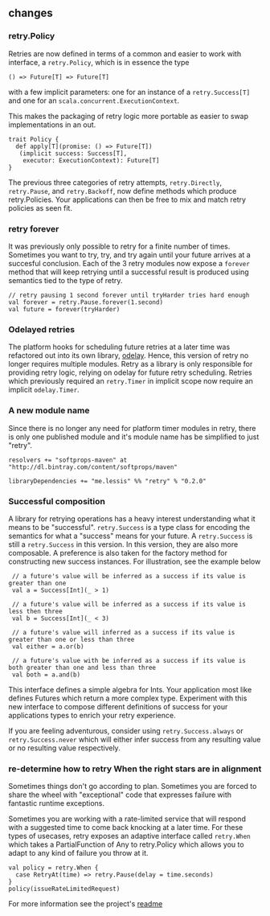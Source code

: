 ## changes

### retry.Policy

Retries are now defined in terms of a common and easier to work with interface, a `retry.Policy`, which is in essence the type

    () => Future[T] => Future[T]
    
with a few implicit parameters: one for an instance of a `retry.Success[T]` and one for an `scala.concurrent.ExecutionContext`.

This makes the packaging of retry logic more portable as easier to swap implementations in an out.

    trait Policy {
      def apply[T](promise: () => Future[T])
       (implicit success: Success[T],
        executor: ExecutionContext): Future[T]    
    }

The previous three categories of retry attempts, `retry.Directly`, `retry.Pause`, and `retry.Backoff`, now define methods which produce retry.Policies. Your applications can then be free to mix and match retry policies as seen fit.

### retry forever

It was previously only possible to retry for a finite number of times. Sometimes you want to try, try, and try again until your future arrives at a succesful conclusion. Each of the 3 retry modules now expose a `forever` method that will keep retrying until a successful result is produced using semantics tied to the type of retry.

    // retry pausing 1 second forever until tryHarder tries hard enough
    val forever = retry.Pause.forever(1.second)
    val future = forever(tryHarder)
   

### Odelayed retries

The platform hooks for scheduling future retries at a later time was refactored out into its own library, [odelay](https://github.com/softprops/odelay#readme). Hence, this version of retry no longer requires multiple modules. Retry as a library is only responsible for providing retry logic, relying on odelay for future retry scheduling. Retries which previously required an `retry.Timer` in implicit scope now require an implicit `odelay.Timer`.

### A new module name

Since there is no longer any need for platform timer modules in retry, there is only one published module and it's module name has be simplified to just "retry".

    resolvers += "softprops-maven" at "http://dl.bintray.com/content/softprops/maven"

    libraryDependencies += "me.lessis" %% "retry" % "0.2.0"   

### Successful composition

A library for retrying operations has a heavy interest understanding what it means to be "successful". `retry.Success` is a type class for encoding the semantics for what a "success" means for your future. A `retry.Success` is still a `retry.Success` in this version. In this version, they are also more composable. A preference is also taken for the factory method for constructing new success instances. For illustration, see the example below

     // a future's value will be inferred as a success if its value is greater than one
     val a = Success[Int](_ > 1)
     
     // a future's value will be inferred as a success if its value is less then three
     val b = Success[Int](_ < 3)
     
     // a future's value will inferred as a success if its value is greater than one or less than three
     val either = a.or(b)
     
     // a future's value with be inferred as a success if its value is both greater than one and less than three
     val both = a.and(b)
     
This interface defines a simple algebra for Ints. Your application most like defines Futures which return a more complex type. Experiment with this new interface to compose different definitions of success for your applications types to enrich your retry experience.

If you are feeling adventurous, consider using `retry.Success.always` or `retry.Success.never` which will either infer success from any resulting value
or no resulting value respectively.

### re-determine how to retry When the right stars are in alignment

Sometimes things don't go according to plan. Sometimes you are forced to share the wheel with "exceptional" code that expresses failure with fantastic runtime exceptions.

Sometimes you are working with a rate-limited service that will respond with a suggested time to come back knocking at a later time.
For these types of usecases, retry exposes an adaptive interface called `retry.When` which takes a PartialFunction of Any to retry.Policy which allows you to adapt to any kind of failure you throw at it.

    val policy = retry.When {
      case RetryAt(time) => retry.Pause(delay = time.seconds)
    }
    policy(issueRateLimitedRequest)


For more information see the project's [readme](https://github.com/softprops/retry/#readme)
